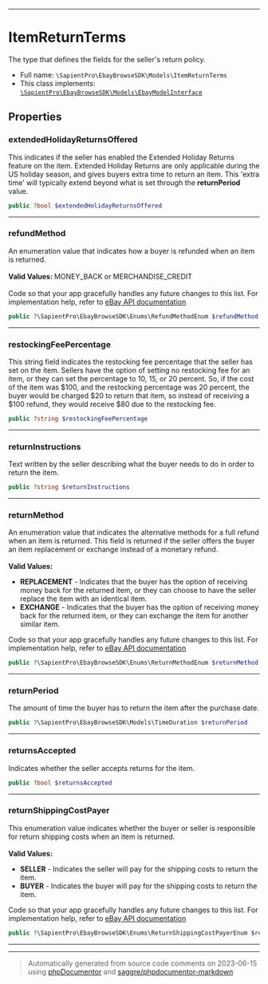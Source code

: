 ***

# ItemReturnTerms

The type that defines the fields for the seller's return policy.



* Full name: `\SapientPro\EbayBrowseSDK\Models\ItemReturnTerms`
* This class implements:
[`\SapientPro\EbayBrowseSDK\Models\EbayModelInterface`](./EbayModelInterface.md)



## Properties


### extendedHolidayReturnsOffered

This indicates if the seller has enabled the Extended Holiday Returns feature on the item. Extended Holiday Returns are only applicable during the US holiday season, and gives buyers extra time to return an item. This 'extra time' will typically extend beyond what is set through the <b> returnPeriod</b> value.

```php
public ?bool $extendedHolidayReturnsOffered
```






***

### refundMethod

An enumeration value that indicates how a buyer is refunded when an item is returned. <br><br><b> Valid Values: </b> MONEY_BACK or MERCHANDISE_CREDIT  <br><br>Code so that your app gracefully handles any future changes to this list. For implementation help, refer to <a href='https://developer.ebay.com/api-docs/buy/browse/types/gct:RefundMethodEnum'>eBay API documentation</a>

```php
public ?\SapientPro\EbayBrowseSDK\Enums\RefundMethodEnum $refundMethod
```






***

### restockingFeePercentage

This string field indicates the restocking fee percentage that the seller has set on the item. Sellers have the option of setting no restocking fee for an item, or they can set the percentage to 10, 15, or 20 percent. So, if the cost of the item was $100, and the restocking percentage was 20 percent, the buyer would be charged $20 to return that item, so instead of receiving a $100 refund, they would receive $80 due to the restocking fee.

```php
public ?string $restockingFeePercentage
```






***

### returnInstructions

Text written by the seller describing what the buyer needs to do in order to return the item.

```php
public ?string $returnInstructions
```






***

### returnMethod

An enumeration value that indicates the alternative methods for a full refund when an item is returned. This field is returned if the seller offers the buyer an item replacement or exchange instead of a monetary refund. <br><br><b> Valid Values: </b>  <ul><li><b> REPLACEMENT</b> -  Indicates that the buyer has the option of receiving money back for the returned item, or they can choose to have the seller replace the item with an identical item.</li>  <li><b> EXCHANGE</b> - Indicates that the buyer has the option of receiving money back for the returned item, or they can exchange the item for another similar item.</li></ul>  Code so that your app gracefully handles any future changes to this list. For implementation help, refer to <a href='https://developer.ebay.com/api-docs/buy/browse/types/gct:ReturnMethodEnum'>eBay API documentation</a>

```php
public ?\SapientPro\EbayBrowseSDK\Enums\ReturnMethodEnum $returnMethod
```






***

### returnPeriod

The amount of time the buyer has to return the item after the purchase date.

```php
public ?\SapientPro\EbayBrowseSDK\Models\TimeDuration $returnPeriod
```






***

### returnsAccepted

Indicates whether the seller accepts returns for the item.

```php
public ?bool $returnsAccepted
```






***

### returnShippingCostPayer

This enumeration value indicates whether the buyer or seller is responsible for return shipping costs when an item is returned. <br><br><b> Valid Values: </b> <ul><li><b> SELLER</b> - Indicates the seller will pay for the shipping costs to return the item.</li>  <li><b> BUYER</b> - Indicates the buyer will pay for the shipping costs to return the item.</li>  </ul>  Code so that your app gracefully handles any future changes to this list. For implementation help, refer to <a href='https://developer.ebay.com/api-docs/buy/browse/types/gct:ReturnShippingCostPayerEnum'>eBay API documentation</a>

```php
public ?\SapientPro\EbayBrowseSDK\Enums\ReturnShippingCostPayerEnum $returnShippingCostPayer
```






***



***
> Automatically generated from source code comments on 2023-06-15 using [phpDocumentor](http://www.phpdoc.org/) and [saggre/phpdocumentor-markdown](https://github.com/Saggre/phpDocumentor-markdown)
